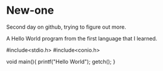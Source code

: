 # New-one
Second day on github, trying to figure out more.

A Hello World program from the first language that I learned.

#include<stdio.h>
#include<conio.h>

void main(){
  printf("Hello World");
getch();
}
